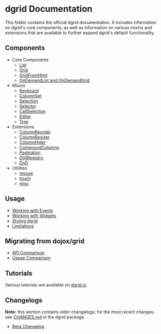 # dgrid Documentation

This folder contains the official dgrid documentation. It includes
information on dgrid's core components, as well as information on various
mixins and extensions that are available to further expand dgrid's
default functionality. 

## Components

* Core Components
    * [List](components/core-components/List.md)
    * [Grid](components/core-components/Grid.md)
    * [GridFromHtml](components/core-components/GridFromHtml.md)
    * [OnDemandList and OnDemandGrid](components/core-components/OnDemandList-and-OnDemandGrid.md)
* Mixins
    * [Keyboard](components/mixins/Keyboard.md)
    * [ColumnSet](components/mixins/ColumnSet.md)
    * [Selection](components/mixins/Selection.md)
    * [Selector](components/mixins/Selector.md)
    * [CellSelection](components/mixins/CellSelection.md)
    * [Editor](components/mixins/Editor.md)
    * [Tree](components/mixins/Tree.md)
* Extensions
    * [ColumnReorder](components/extensions/ColumnReorder.md)
    * [ColumnResizer](components/extensions/ColumnResizer.md)
    * [ColumnHider](components/extensions/ColumnHider.md)
    * [CompoundColumns](components/extensions/CompoundColumns.md)
    * [Pagination](components/extensions/Pagination.md)
    * [DijitRegistry](components/extensions/DijitRegistry.md)
    * [DnD](components/extensions/DnD.md)
* Utilities
    * [mouse](components/utilities/mouse.md)
    * [touch](components/utilities/touch.md)
    * [misc](components/utilities/misc.md)

## Usage

* [Working with Events](usage/Working-with-Events.md)
* [Working with Widgets](usage/Working-with-Widgets.md)
* [Styling dgrid](usage/Styling-dgrid.md)
* [Limitations](usage/Limitations.md)

## Migrating from dojox/grid

* [API Comparison](migrating/API-Comparison.md)
* [Usage Comparison](migrating/Usage-Comparison.md)

## Tutorials

Various tutorials are available on [dgrid.io](http://dojofoundation.org/packages/dgrid/#tutorials).

## Changelogs

**Note:** this section contains older changelogs; for the most recent changes,
see [CHANGES.md](../CHANGES.md) in the dgrid package.

* [Beta Changelog](changelogs/Beta-Changelog.md)